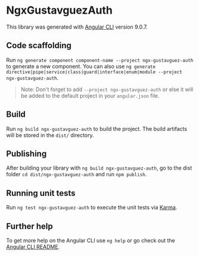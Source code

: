 # NgxGustavguezAuth

This library was generated with [Angular CLI](https://github.com/angular/angular-cli) version 9.0.7.

## Code scaffolding

Run `ng generate component component-name --project ngx-gustavguez-auth` to generate a new component. You can also use `ng generate directive|pipe|service|class|guard|interface|enum|module --project ngx-gustavguez-auth`.
> Note: Don't forget to add `--project ngx-gustavguez-auth` or else it will be added to the default project in your `angular.json` file. 

## Build

Run `ng build ngx-gustavguez-auth` to build the project. The build artifacts will be stored in the `dist/` directory.

## Publishing

After building your library with `ng build ngx-gustavguez-auth`, go to the dist folder `cd dist/ngx-gustavguez-auth` and run `npm publish`.

## Running unit tests

Run `ng test ngx-gustavguez-auth` to execute the unit tests via [Karma](https://karma-runner.github.io).

## Further help

To get more help on the Angular CLI use `ng help` or go check out the [Angular CLI README](https://github.com/angular/angular-cli/blob/master/README.md).
